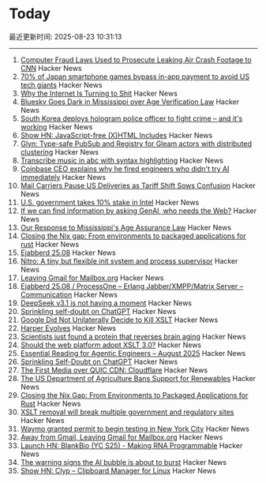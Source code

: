 # Today

最近更新时间: 2025-08-23 10:31:13

--- 
1. [Computer Fraud Laws Used to Prosecute Leaking Air Crash Footage to CNN](https://www.techdirt.com/2025/08/22/investigators-used-terrible-computer-fraud-laws-to-ensure-people-were-punished-for-leaking-air-crash-footage-to-cnn/) Hacker News
2. [70% of Japan smartphone games bypass in-app payment to avoid US tech giants](https://english.kyodonews.net/articles/-/59689) Hacker News
3. [Why the Internet Is Turning to Shit](https://www.currentaffairs.org/news/why-the-internet-is-turning-to-shit) Hacker News
4. [Bluesky Goes Dark in Mississippi over Age Verification Law](https://www.wired.com/story/bluesky-goes-dark-in-mississippi-age-verification/) Hacker News
5. [South Korea deploys hologram police officer to fight crime – and it's working](https://www.scmp.com/week-asia/lifestyle-culture/article/3322654/south-korea-deploys-hologram-police-officer-fight-crime-and-its-working) Hacker News
6. [Show HN: JavaScript-free (X)HTML Includes](https://github.com/Evidlo/xsl-website) Hacker News
7. [Glyn: Type-safe PubSub and Registry for Gleam actors with distributed clustering](https://github.com/mbuhot/glyn) Hacker News
8. [Transcribe music in abc with syntax highlighting](https://fugue-state.io/app?project=24024aab-22f1-43cc-abef-c1647cc59597) Hacker News
9. [Coinbase CEO explains why he fired engineers who didn't try AI immediately](https://techcrunch.com/2025/08/22/coinbase-ceo-explains-why-he-fired-engineers-who-didnt-try-ai-immediately/) Hacker News
10. [Mail Carriers Pause US Deliveries as Tariff Shift Sows Confusion](https://www.bloomberg.com/news/articles/2025-08-21/global-mail-services-halt-us-deliveries-ahead-of-de-minimis-end) Hacker News
11. [U.S. government takes 10% stake in Intel](https://www.cnbc.com/2025/08/22/intel-goverment-equity-stake.html) Hacker News
12. [If we can find information by asking GenAI, who needs the Web?](https://cacm.acm.org/opinion/will-ai-destroy-the-world-wide-web/) Hacker News
13. [Our Response to Mississippi's Age Assurance Law](https://bsky.social/about/blog/08-22-2025-mississippi-hb1126) Hacker News
14. [Closing the Nix gap: From environments to packaged applications for rust](https://devenv.sh/blog/2025/08/22/closing-the-nix-gap-from-environments-to-packaged-applications-for-rust/) Hacker News
15. [Ejabberd 25.08](https://www.process-one.net/blog/ejabberd-25-08/) Hacker News
16. [Nitro: A tiny but flexible init system and process supervisor](https://git.vuxu.org/nitro/about/) Hacker News
17. [Leaving Gmail for Mailbox.org](https://giuliomagnifico.blog/post/2025-08-18-leaving-gmail/) Hacker News
18. [Ejabberd 25.08 / ProcessOne – Erlang Jabber/XMPP/Matrix Server – Communication](https://www.process-one.net/blog/ejabberd-25-08/) Hacker News
19. [DeepSeek v3.1 is not having a moment](https://thezvi.wordpress.com/2025/08/22/deepseek-v3-1-is-not-having-a-moment/) Hacker News
20. [Sprinkling self-doubt on ChatGPT](https://justin.searls.co/posts/sprinkling-self-doubt-on-chatgpt/) Hacker News
21. [Google Did Not Unilaterally Decide to Kill XSLT](https://meyerweb.com/eric/thoughts/2025/08/22/no-google-did-not-unilaterally-decide-to-kill-xslt/) Hacker News
22. [Harper Evolves](https://elijahpotter.dev/articles/harper_evolves) Hacker News
23. [Scientists just found a protein that reverses brain aging](https://www.sciencedaily.com/releases/2025/08/250820000808.htm) Hacker News
24. [Should the web platform adopt XSLT 3.0?](https://github.com/whatwg/html/issues/11578) Hacker News
25. [Essential Reading for Agentic Engineers – August 2025](https://steipete.me/posts/2025/essential-reading-august-2025) Hacker News
26. [Sprinkling Self-Doubt on ChatGPT](https://justin.searls.co/posts/sprinkling-self-doubt-on-chatgpt/) Hacker News
27. [The First Media over QUIC CDN: Cloudflare](https://moq.dev/blog/first-cdn/) Hacker News
28. [The US Department of Agriculture Bans Support for Renewables](https://insideclimatenews.org/news/19082025/usda-bans-farm-renewables-support/) Hacker News
29. [Closing the Nix Gap: From Environments to Packaged Applications for Rust](https://devenv.sh/blog/2025/08/22/closing-the-nix-gap-from-environments-to-packaged-applications-for-rust/) Hacker News
30. [XSLT removal will break multiple government and regulatory sites](https://github.com/whatwg/html/issues/11582) Hacker News
31. [Waymo granted permit to begin testing in New York City](https://www.cnbc.com/2025/08/22/waymo-permit-new-york-city-nyc-rides.html) Hacker News
32. [Away from Gmail, Leaving Gmail for Mailbox.org](https://giuliomagnifico.blog/post/2025-08-18-leaving-gmail/) Hacker News
33. [Launch HN: BlankBio (YC S25) - Making RNA Programmable](https://news.ycombinator.com/item?id=44986809) Hacker News
34. [The warning signs the AI bubble is about to burst](https://www.telegraph.co.uk/business/2025/08/20/ai-report-triggering-panic-and-fear-on-wall-street/) Hacker News
35. [Show HN: Clyp – Clipboard Manager for Linux](https://github.com/murat-cileli/clyp) Hacker News
